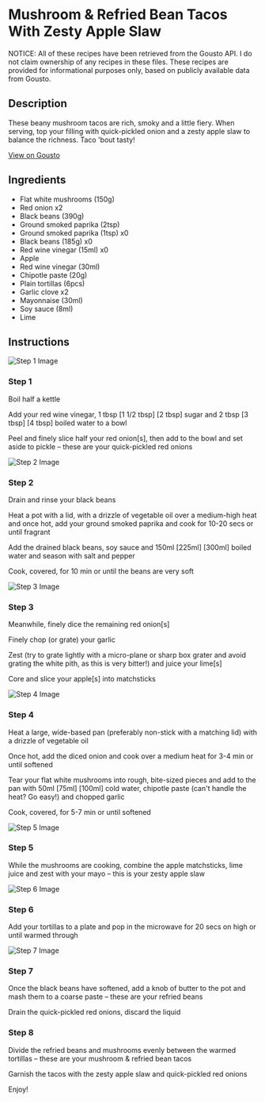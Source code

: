 # Mushroom & Refried Bean Tacos With Zesty Apple Slaw

NOTICE: All of these recipes have been retrieved from the Gousto API. I do not claim ownership of any recipes in these files. These recipes are provided for informational purposes only, based on publicly available data from Gousto.

## Description

These beany mushroom tacos are rich, smoky and a little fiery. When serving, top your filling with quick-pickled onion and a zesty apple slaw to balance the richness. Taco 'bout tasty!

[View on Gousto](https://www.gousto.co.uk/recipes/cookbook/mushroom-refried-bean-tacos-with-zesty-apple-slaw)

## Ingredients

- Flat white mushrooms (150g)
- Red onion x2
- Black beans (390g)
- Ground smoked paprika (2tsp)
- Ground smoked paprika (1tsp) x0
- Black beans (185g) x0
- Red wine vinegar (15ml) x0
- Apple
- Red wine vinegar (30ml)
- Chipotle paste (20g)
- Plain tortillas (6pcs)
- Garlic clove x2
- Mayonnaise (30ml)
- Soy sauce (8ml)
- Lime

## Instructions

![Step 1 Image](https://production-media.gousto.co.uk/cms/recipe-step-image/step-1-copy-1623081117332-x200.jpg)

### Step 1

Boil half a kettle

Add your red wine vinegar, 1 tbsp <span class="text-purple">[1 1/2 tbsp]</span> <span class="text-danger">[2 tbsp] </span>sugar and 2 tbsp <span class="text-purple">[3 tbsp]</span> <span class="text-danger">[4 tbsp]</span> boiled water to a bowl

Peel and finely slice half your red onion[s], then add to the bowl and set aside to pickle – these are your quick-pickled red onions

![Step 2 Image](https://production-media.gousto.co.uk/cms/recipe-step-image/step-2-copy-1623081124286-x200.jpg)

### Step 2

Drain and rinse your black beans

Heat a pot with a lid, with a drizzle of vegetable oil over a medium-high heat and once hot, add your ground smoked paprika and cook for 10-20 secs or until fragrant

Add the drained black beans, soy sauce and 150ml <span class="text-purple">[225ml]</span> <span class="text-danger">[300ml]</span> boiled water and season with salt and pepper

Cook, covered, for 10 min or until the beans are very soft

![Step 3 Image](https://production-media.gousto.co.uk/cms/recipe-step-image/step-3-copy-1623081131371-x200.jpg)

### Step 3

Meanwhile, finely dice the remaining red onion[s]

Finely chop (or grate) your garlic

Zest (try to grate lightly with a micro-plane or sharp box grater and avoid grating the white pith, as this is very bitter!) and juice your lime[s]

Core and slice your apple[s] into matchsticks

![Step 4 Image](https://production-media.gousto.co.uk/cms/recipe-step-image/step-4-copy-1623081144034-x200.jpg)

### Step 4

Heat a large, wide-based pan (preferably non-stick with a matching lid) with a drizzle of vegetable oil

Once hot, add the diced onion and cook over a medium heat for 3-4 min or until softened

Tear your flat white mushrooms into rough, bite-sized pieces and add to the pan with 50ml <span class="text-purple">[75ml]</span> <span class="text-danger">[100ml] </span>cold water, chipotle paste (can't handle the heat? Go easy!) and chopped garlic

Cook, covered, for 5-7 min or until softened

![Step 5 Image](https://production-media.gousto.co.uk/cms/recipe-step-image/step-5-copy-1623081157262-x200.jpg)

### Step 5

While the mushrooms are cooking, combine the apple matchsticks, lime juice and zest with your mayo – this is your zesty apple slaw

![Step 6 Image](https://production-media.gousto.co.uk/cms/recipe-step-image/step-6-copy-1623081165408-x200.jpg)

### Step 6

Add your tortillas to a plate and pop in the microwave for 20 secs on high or until warmed through

![Step 7 Image](https://production-media.gousto.co.uk/cms/recipe-step-image/step-7-copy-1623081183207-x200.jpg)

### Step 7

Once the black beans have softened, add a knob of butter to the pot and mash them to a coarse paste – these are your refried beans

Drain the quick-pickled red onions, discard the liquid

### Step 8

Divide the refried beans and mushrooms evenly between the warmed tortillas – these are your mushroom & refried bean tacos

Garnish the tacos with the zesty apple slaw and quick-pickled red onions

Enjoy!

